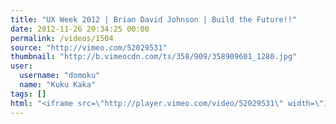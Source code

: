 ```yaml
---
title: "UX Week 2012 | Brian David Johnson | Build the Future!!"
date: 2012-11-26 20:34:25 00:00
permalink: /videos/1504
source: "http://vimeo.com/52029531"
thumbnail: "http://b.vimeocdn.com/ts/358/909/358909601_1280.jpg"
user:
  username: "domoku"
  name: "Kuku Kaka"
tags: []
html: "<iframe src=\"http://player.vimeo.com/video/52029531\" width=\"1280\" height=\"720\" frameborder=\"0\" webkitAllowFullScreen mozallowfullscreen allowFullScreen></iframe>"
---
```


